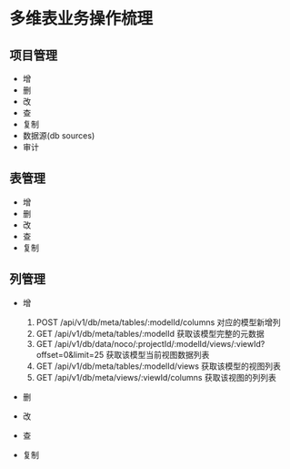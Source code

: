# 多维表业务操作梳理
## 项目管理
* 增
* 删
* 改
* 查
* 复制
* 数据源(db sources)
* 审计
## 表管理
* 增
* 删
* 改
* 查
* 复制
## 列管理
* 增
    
    1. POST /api/v1/db/meta/tables/:modelId/columns 对应的模型新增列
    2. GET /api/v1/db/meta/tables/:modelId          获取该模型完整的元数据
    3. GET /api/v1/db/data/noco/:projectId/:modelId/views/:viewId?offset=0&limit=25 获取该模型当前视图数据列表
    4. GET /api/v1/db/meta/tables/:modelId/views    获取该模型的视图列表
    5. GET /api/v1/db/meta/views/:viewId/columns    获取该视图的列列表
* 删
* 改
* 查
* 复制